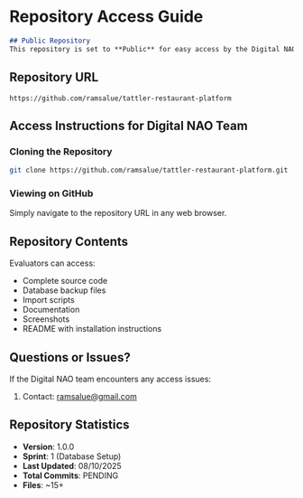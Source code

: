 
# Repository Access Guide
```markdown
## Public Repository
This repository is set to **Public** for easy access by the Digital NAO evaluation team.
```

## Repository URL
```
https://github.com/ramsalue/tattler-restaurant-platform
```

## Access Instructions for Digital NAO Team

### Cloning the Repository
```bash
git clone https://github.com/ramsalue/tattler-restaurant-platform.git
```

### Viewing on GitHub
Simply navigate to the repository URL in any web browser.

## Repository Contents

Evaluators can access:
- Complete source code
- Database backup files
- Import scripts
- Documentation
- Screenshots
- README with installation instructions

## Questions or Issues?

If the Digital NAO team encounters any access issues:
1. Contact: ramsalue@gmail.com

## Repository Statistics

- **Version**: 1.0.0
- **Sprint**: 1 (Database Setup)
- **Last Updated**: 08/10/2025
- **Total Commits**: PENDING
- **Files**: ~15+